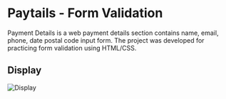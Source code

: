 # Paytails - Form Validation

Payment Details is a web payment details section contains name, email, phone, date postal code input form. The project was developed for practicing form validation using HTML/CSS.

## Display
![Display](https://luqmanherifa.site/img/imgpaymentdetails.png)
